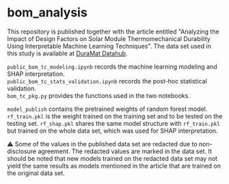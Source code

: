 # bom_analysis
This repository is published together with the article entitled "Analyzing the Impact of Design Factors on Solar Module Thermomechanical Durability Using Interpretable Machine Learning Techniques". The data set used in this study is available at [DuraMat Datahub](https://datahub.duramat.org/dataset/bom_thermal_cycling_degradation).

`public_bom_tc_modeling.ipynb` records the machine learning modeling and SHAP interpretation. \
`public_bom_tc_stats_validation.ipynb` records the post-hoc statistical validation. \
`bom_tc_pkg.py` provides the functions used in the two notebooks.

`model_publish` contains the pretrained weights of random forest model. `rf_train.pkl` is the weight trained on the training set and to be tested on the testing set. `rf_shap.pkl` shares the same model structure with `rf_train.pkl` but trained on the whole data set, which was used for SHAP interpretation.

:warning: Some of the values in the published data set are redacted due to non-disclosure agreement. The redacted values are marked in the data set. It should be noted that new models trained on the redacted data set may not yield the same results as models mentioned in the article that are trained on the original data set.